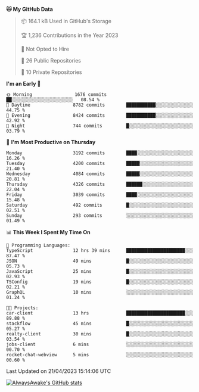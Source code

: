 <!--START_SECTION:waka-->
**🐱 My GitHub Data** 

> 📦 164.1 kB Used in GitHub's Storage 
 > 
> 🏆 1,236 Contributions in the Year 2023
 > 
> 🚫 Not Opted to Hire
 > 
> 📜 26 Public Repositories 
 > 
> 🔑 10 Private Repositories 
 > 
**I'm an Early 🐤** 

```text
🌞 Morning                1676 commits        ██░░░░░░░░░░░░░░░░░░░░░░░   08.54 % 
🌆 Daytime                8782 commits        ███████████░░░░░░░░░░░░░░   44.75 % 
🌃 Evening                8424 commits        ███████████░░░░░░░░░░░░░░   42.92 % 
🌙 Night                  744 commits         █░░░░░░░░░░░░░░░░░░░░░░░░   03.79 % 
```
📅 **I'm Most Productive on Thursday** 

```text
Monday                   3192 commits        ████░░░░░░░░░░░░░░░░░░░░░   16.26 % 
Tuesday                  4200 commits        █████░░░░░░░░░░░░░░░░░░░░   21.40 % 
Wednesday                4084 commits        █████░░░░░░░░░░░░░░░░░░░░   20.81 % 
Thursday                 4326 commits        ██████░░░░░░░░░░░░░░░░░░░   22.04 % 
Friday                   3039 commits        ████░░░░░░░░░░░░░░░░░░░░░   15.48 % 
Saturday                 492 commits         █░░░░░░░░░░░░░░░░░░░░░░░░   02.51 % 
Sunday                   293 commits         ░░░░░░░░░░░░░░░░░░░░░░░░░   01.49 % 
```


📊 **This Week I Spent My Time On** 

```text
💬 Programming Languages: 
TypeScript               12 hrs 39 mins      ██████████████████████░░░   87.47 % 
JSON                     49 mins             █░░░░░░░░░░░░░░░░░░░░░░░░   05.73 % 
JavaScript               25 mins             █░░░░░░░░░░░░░░░░░░░░░░░░   02.93 % 
TSConfig                 19 mins             █░░░░░░░░░░░░░░░░░░░░░░░░   02.21 % 
GraphQL                  10 mins             ░░░░░░░░░░░░░░░░░░░░░░░░░   01.24 % 

🐱‍💻 Projects: 
car-client               13 hrs              ██████████████████████░░░   89.88 % 
stackflow                45 mins             █░░░░░░░░░░░░░░░░░░░░░░░░   05.27 % 
realty-client            30 mins             █░░░░░░░░░░░░░░░░░░░░░░░░   03.54 % 
jobs-client              6 mins              ░░░░░░░░░░░░░░░░░░░░░░░░░   00.70 % 
rocket-chat-webview      5 mins              ░░░░░░░░░░░░░░░░░░░░░░░░░   00.60 % 
```


 Last Updated on 21/04/2023 15:14:06 UTC
<!--END_SECTION:waka-->

[![AlwaysAwake's GitHub stats](https://github-readme-stats.vercel.app/api?username=AlwaysAwake&show_icons=true&theme=github_dark&count_private=true)](https://github.com/AlwaysAwake/AlwaysAwake)
